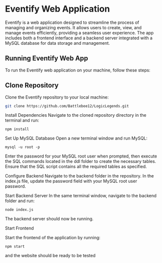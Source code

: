 # Eventify Web Application

Eventify is a web application designed to streamline the process of managing and organizing events. It allows users to create, view, and manage events efficiently, providing a seamless user experience. The app includes both a frontend interface and a backend server integrated with a MySQL database for data storage and management.

## Running Eventify Web App

To run the Eventify web application on your machine, follow these steps:

## Clone Repository

Clone the Eventify repository to your local machine:

```bash
git clone https://github.com/Battlebee12/LogicLegends.git
```
Install Dependencies
Navigate to the cloned repository directory in the terminal and run:

```
npm install
```


Set Up MySQL Database
Open a new terminal window and run MySQL:

```
mysql -u root -p
```
Enter the password for your MySQL root user when prompted, then execute the SQL commands located in the ddl folder to create the necessary tables. Ensure that the SQL script contains all the required tables as specified.


Configure Backend
Navigate to the backend folder in the repository. In the index.js file, update the password field with your MySQL root user password.

Start Backend Server
In the same terminal window, navigate to the backend folder and run:

```
node index.js
```

The backend server should now be running.

Start Frontend

Start the frontend of the application by running:
```
npm start
```


and the website should be ready to be tested 
